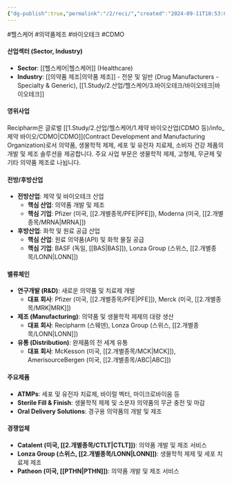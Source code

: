 ```yaml
---
{"dg-publish":true,"permalink":"/2/reci/","created":"2024-09-11T10:53:09.906+09:00","updated":"2025-07-29T21:37:05.112+09:00"}
---
```


#헬스케어 #의약품제조 #바이오테크 #CDMO

#### 산업섹터 (Sector, Industry)

- **Sector**: [[헬스케어\|헬스케어]] (Healthcare)
- **Industry**: [[의약품 제조\|의약품 제조]] - 전문 및 일반 (Drug Manufacturers - Specialty & Generic), [[1.Study/2.산업/헬스케어/3.바이오테크/바이오테크\|바이오테크]]

#### 영위사업

Recipharm은 글로벌 [[1.Study/2.산업/헬스케어/1.제약 바이오산업(CDMO 등)/info_제약 바이오/CDMO\|CDMO]](Contract Development and Manufacturing Organization)로서 의약품, 생물학적 제제, 세포 및 유전자 치료제, 소비자 건강 제품의 개발 및 제조 솔루션을 제공합니다. 주요 사업 부문은 생물학적 제제, 고형제, 무균제 및 기타 의약품 제조로 나뉩니다.

#### 전방/후방산업

- **전방산업**: 제약 및 바이오테크 산업
    - **핵심 산업**: 의약품 개발 및 제조
    - **핵심 기업**: Pfizer (미국, [[2.개별종목/PFE\|PFE]]), Moderna (미국, [[2.개별종목/MRNA\|MRNA]])
- **후방산업**: 화학 및 원료 공급 산업
    - **핵심 산업**: 원료 의약품(API) 및 화학 물질 공급
    - **핵심 기업**: BASF (독일, [[BAS\|BAS]]), Lonza Group (스위스, [[2.개별종목/LONN\|LONN]])

#### 밸류체인

- **연구개발 (R&D)**: 새로운 의약품 및 치료제 개발
    - **대표 회사**: Pfizer (미국, [[2.개별종목/PFE\|PFE]]), Merck (미국, [[2.개별종목/MRK\|MRK]])
- **제조 (Manufacturing)**: 의약품 및 생물학적 제제의 대량 생산
    - **대표 회사**: Recipharm (스웨덴), Lonza Group (스위스, [[2.개별종목/LONN\|LONN]])
- **유통 (Distribution)**: 완제품의 전 세계 유통
    - **대표 회사**: McKesson (미국, [[2.개별종목/MCK\|MCK]]), AmerisourceBergen (미국, [[2.개별종목/ABC\|ABC]])

#### 주요제품

- **ATMPs**: 세포 및 유전자 치료제, 바이럴 벡터, 마이크로바이옴 등
- **Sterile Fill & Finish**: 생물학적 제제 및 소분자 의약품의 무균 충전 및 마감
- **Oral Delivery Solutions**: 경구용 의약품의 개발 및 제조
#### 경쟁업체

- **Catalent (미국, [[2.개별종목/CTLT\|CTLT]])**: 의약품 개발 및 제조 서비스
- **Lonza Group (스위스, [[2.개별종목/LONN\|LONN]])**: 생물학적 제제 및 세포 치료제 제조
- **Patheon (미국, [[PTHN\|PTHN]])**: 의약품 개발 및 제조 서비스